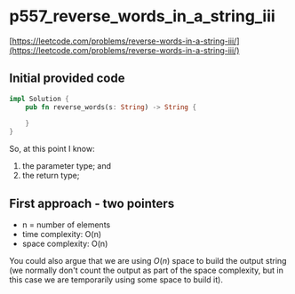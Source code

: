 # p557_reverse_words_in_a_string_iii
[https://leetcode.com/problems/reverse-words-in-a-string-iii/](https://leetcode.com/problems/reverse-words-in-a-string-iii/)

## Initial provided code

```Rust
impl Solution {
    pub fn reverse_words(s: String) -> String {
        
    }
}
```

So, at this point I know:
1. the parameter type; and
2. the return type;


## First approach - two pointers

- n = number of elements
- time complexity: O(n)
- space complexity: O(n)

You could also argue that we are using $O(n)$ space to build the output string (we normally don't count the output as part of the space complexity, but in this case we are temporarily using some space to build it).